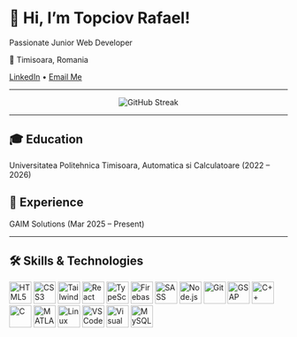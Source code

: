 <p align="center">
  <h1>👋 Hi, I’m Topciov Rafael!</h1>
  <p>Passionate Junior Web Developer</p>
  <p>📍 Timisoara, Romania</p>
  <p>
    <a href="https://www.linkedin.com/in/rafael-topciov/">LinkedIn</a> •
    <a href="mailto:topciov.rafael@yahoo.com">Email Me</a>
  </p>
</p>

---

<p align="center">
  <img alt="GitHub Streak" src="https://github-readme-streak-stats.herokuapp.com/?user=topciovrafael&theme=default" />
</p>

---

<p align="center">
  <h2>🎓 Education</h2>
  <p>Universitatea Politehnica Timisoara, Automatica si Calculatoare (2022 – 2026)</p>
</p>

<p align="center">
  <h2>💼 Experience</h2>
  <p>GAIM Solutions (Mar 2025 – Present)</p>
</p>

---

<p align="center">
  <h2>🛠️ Skills & Technologies</h2>
  <p>
    <img src="https://cdn.jsdelivr.net/gh/devicons/devicon/icons/html5/html5-original.svg"      alt="HTML5"       width="40" height="40"/>
    <img src="https://cdn.jsdelivr.net/gh/devicons/devicon/icons/css3/css3-original.svg"        alt="CSS3"       width="40" height="40"/>
    <img src="https://cdn.jsdelivr.net/gh/devicons/devicon/icons/tailwindcss/tailwindcss-original.svg" alt="Tailwind CSS" width="40" height="40"/>
    <img src="https://cdn.jsdelivr.net/gh/devicons/devicon/icons/react/react-original.svg"      alt="React"      width="40" height="40"/>
    <img src="https://cdn.jsdelivr.net/gh/devicons/devicon/icons/typescript/typescript-original.svg" alt="TypeScript"   width="40" height="40"/>
    <img src="https://cdn.jsdelivr.net/gh/devicons/devicon/icons/firebase/firebase-plain.svg"   alt="Firebase"   width="40" height="40"/>
    <img src="https://cdn.jsdelivr.net/gh/devicons/devicon/icons/sass/sass-original.svg"        alt="SASS"       width="40" height="40"/>
    <img src="https://cdn.jsdelivr.net/gh/devicons/devicon/icons/nodejs/nodejs-original.svg"    alt="Node.js"    width="40" height="40"/>
    <img src="https://cdn.jsdelivr.net/gh/devicons/devicon/icons/git/git-original.svg"          alt="Git"        width="40" height="40"/>
    <img src="https://cdn.simpleicons.org/greensock/8AC640"                                   alt="GSAP"       width="40" height="40"/>
    <img src="https://cdn.jsdelivr.net/gh/devicons/devicon/icons/cplusplus/cplusplus-original.svg" alt="C++"       width="40" height="40"/>
    <img src="https://cdn.jsdelivr.net/gh/devicons/devicon/icons/c/c-original.svg"              alt="C"          width="40" height="40"/>
    <img src="https://cdn.jsdelivr.net/gh/devicons/devicon/icons/matlab/matlab-original.svg"    alt="MATLAB"     width="40" height="40"/>
    <img src="https://cdn.jsdelivr.net/gh/devicons/devicon/icons/linux/linux-original.svg"      alt="Linux"      width="40" height="40"/>
    <img src="https://cdn.jsdelivr.net/gh/devicons/devicon/icons/vscode/vscode-original.svg"    alt="VS Code"    width="40" height="40"/>
    <img src="https://cdn.jsdelivr.net/gh/devicons/devicon/icons/visualstudio/visualstudio-plain.svg" alt="Visual Studio" width="40" height="40"/>
    <img src="https://cdn.jsdelivr.net/gh/devicons/devicon/icons/mysql/mysql-original.svg"      alt="MySQL"      width="40" height="40"/>
  </p>
</p>
